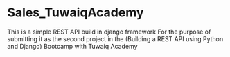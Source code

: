 # Sales_TuwaiqAcademy

This is a simple REST API build in django framework For the purpose of submitting it as the second project in the (Building a REST API using Python and Django) Bootcamp with Tuwaiq Academy
